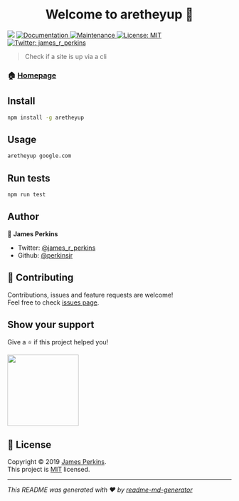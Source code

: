 <h1 align="center">Welcome to aretheyup 👋</h1>
<p>
  <img src="https://img.shields.io/badge/version-1.3.1-blue.svg?cacheSeconds=2592000" />
  <a href="https://github.com/perkinsjr/AreTheyUp#readme">
    <img alt="Documentation" src="https://img.shields.io/badge/documentation-yes-brightgreen.svg" target="_blank" />
  </a>
  <a href="https://github.com/perkinsjr/AreTheyUp/graphs/commit-activity">
    <img alt="Maintenance" src="https://img.shields.io/badge/Maintained%3F-yes-green.svg" target="_blank" />
  </a>
  <a href="https://github.com/perkinsjr/AreTheyUp/blob/master/LICENSE">
    <img alt="License: MIT" src="https://img.shields.io/badge/License-MIT-yellow.svg" target="_blank" />
  </a>
  <a href="https://twitter.com/james_r_perkins">
    <img alt="Twitter: james_r_perkins" src="https://img.shields.io/twitter/follow/james_r_perkins.svg?style=social" target="_blank" />
  </a>
</p>

> Check if a site is up via a cli 

### 🏠 [Homepage](https://github.com/perkinsjr/AreTheyUp#readme)

## Install

```sh
npm install -g aretheyup
```

## Usage

```sh
aretheyup google.com
```

## Run tests

```sh
npm run test
```

## Author

👤 **James Perkins**

* Twitter: [@james_r_perkins](https://twitter.com/james_r_perkins)
* Github: [@perkinsjr](https://github.com/perkinsjr)

## 🤝 Contributing

Contributions, issues and feature requests are welcome!<br />Feel free to check [issues page](https://github.com/perkinsjr/AreTheyUp/issues).

## Show your support

Give a ⭐️ if this project helped you!

<a href="https://www.patreon.com/james_perkins">
  <img src="https://c5.patreon.com/external/logo/become_a_patron_button@2x.png" width="160">
</a>

## 📝 License

Copyright © 2019 [James Perkins](https://github.com/perkinsjr).<br />
This project is [MIT](https://github.com/perkinsjr/AreTheyUp/blob/master/LICENSE) licensed.

***
_This README was generated with ❤️ by [readme-md-generator](https://github.com/kefranabg/readme-md-generator)_